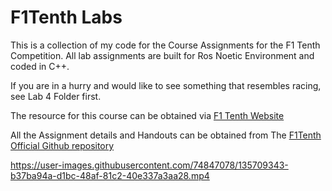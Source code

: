 # F1Tenth Labs 
 This is a collection of my code for the Course Assignments for the F1 Tenth Competition. All lab assignments are built for Ros Noetic Environment and coded in C++.    
 
 If you are in a hurry and would like to see something that resembles racing, see Lab 4 Folder first.   
 
The resource for this course can be obtained via [F1 Tenth Website](https://f1tenth.org/learn.html)  

All the Assignment details and Handouts can be obtained from  The [F1Tenth Official Github repository](https://github.com/f1tenth/f1tenth_labs)


https://user-images.githubusercontent.com/74847078/135709343-b37ba94a-d1bc-48af-81c2-40e337a3aa28.mp4

